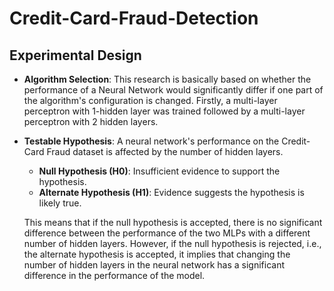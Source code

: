 # **Credit-Card-Fraud-Detection**

## Experimental Design

- **Algorithm Selection**: This research is basically based on whether the performance of a Neural Network would significantly differ if one part of the algorithm's configuration is changed. Firstly, a multi-layer perceptron with 1-hidden layer was trained followed by a multi-layer perceptron with 2 hidden layers. 

- **Testable Hypothesis**: A neural network's performance on the Credit-Card Fraud dataset is affected by the number of hidden layers.
  - **Null Hypothesis (H0)**: Insufficient evidence to support the hypothesis.
  - **Alternate Hypothesis (H1)**: Evidence suggests the hypothesis is likely true.
  
  This means that if the null hypothesis is accepted, there is no significant difference between the performance of the two MLPs with a different number of hidden layers. However, if the null hypothesis is rejected, i.e., the alternate hypothesis is accepted, it implies that changing the number of hidden layers in the neural network has a significant difference in the performance of the model.

